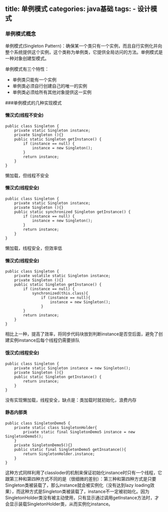 title: 单例模式
categories: java基础
tags: 
	- 设计模式
---

### 单例模式概念

单例模式(Singleton Pattern)：确保某一个类只有一个实例，而且自行实例化并向整个系统提供这个实例，这个类称为单例类，它提供全局访问的方法。单例模式是一种对象创建型模式。

单例模式有三个特性：

- 单例类只能有一个实例
- 单例类必须自行创建自己的唯一的实例
- 单例类必须给所有其他对象提供这一实例

###单例模式的几种实现模式

#### 懒汉式(线程不安全)

```
public class Singleton {
    private static Singleton instance;
    private Singleton (){}
    public static Singleton getInstance() {
        if (instance == null) {
            instance = new Singleton();
        }
        return instance;
    }
}
```

懒加载，但线程不安全

#### 懒汉式(线程安全)

```
public class Singleton {
    private static Singleton instance;
    private Singleton (){}
    public static synchronized Singleton getInstance() {
        if (instance == null) {
            instance = new Singleton();
        }
        return instance;
    }
}
```
懒加载，线程安全，但效率低

#### 懒汉式(线程安全)

```
public class Singleton {
    private volatile static Singleton instance;
    private Singleton (){}
    public static Singleton getInstance() {
        if (instance == null) {
			synchronized(this.class){
				if (instance == null){
					instance = new Singleton();
				}
        }
        return instance;
    }
}
```
相比上一种，提高了效率，将同步代码块放到判断instance是否空后面，避免了创建实例instance后每个线程仍需要排队

#### 饿汉式(线程安全)

```
public class Singleton {  
    private static Singleton instance = new Singleton();  
    private Singleton (){}  
    public static Singleton getInstance() {  
        return instance;  
    }  
}
```
没有实现懒加载，线程安全，缺点是：类加载时就初始化，浪费内存

#### 静态内部类

```
public class SingletonDemo5 {
    private static class SingletonHolder{
        private static final SingletonDemo5 instance = new SingletonDemo5();
    }
    private SingletonDemo5(){}
    public static final SingletonDemo5 getInsatance(){
        return SingletonHolder.instance;
    }
}
```

这种方式同样利用了classloder的机制来保证初始化instance时只有一个线程，它跟第三种和第四种方式不同的是（很细微的差别）：第三种和第四种方式是只要Singleton类被装载了，那么instance就会被实例化（没有达到lazy loading效果），而这种方式是Singleton类被装载了，instance不一定被初始化。因为SingletonHolder类没有被主动使用，只有显示通过调用getInstance方法时，才会显示装载SingletonHolder类，从而实例化instance。